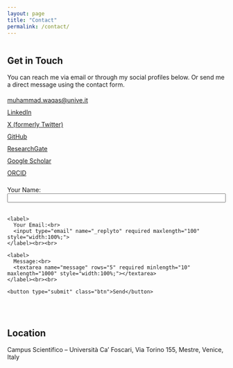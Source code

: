 ```yaml
---
layout: page
title: "Contact"
permalink: /contact/
---
```


<div style="display:flex; flex-wrap:wrap; gap:2rem;">

  <!-- Left Column: Contact Info + Form -->
  <div style="flex:1; min-width:300px;">

  ## Get in Touch  

  <p>You can reach me via email or through my social profiles below.  
  Or send me a direct message using the contact form.</p>

  <!-- Social Links with Icons -->
  <ul style="list-style:none; padding-left:0; line-height:2;">
    <li><i class="fas fa-envelope"></i> <a href="mailto:muhammad.waqas@unive.it">muhammad.waqas@unive.it</a></li>
    <li><i class="fab fa-linkedin"></i> <a href="https://www.linkedin.com/in/muhammad-waqas-swati-18a574152/">LinkedIn</a></li>
    <li><i class="fab fa-x-twitter"></i> <a href="https://twitter.com/Waqas1swati">X (formerly Twitter)</a></li>
    <li><i class="fab fa-github"></i> <a href="https://github.com/waqasswati">GitHub</a></li>
    <li><i class="fab fa-researchgate"></i> <a href="https://www.researchgate.net/profile/Muhammad-Waqas-63?ev=hdr_xprf">ResearchGate</a></li>
    <li><i class="ai ai-google-scholar"></i> <a href="https://scholar.google.com/citations?user=rCTdcLQAAAAJ&hl=en">Google Scholar</a></li>
    <li><i class="ai ai-orcid"></i> <a href="https://orcid.org/0000-0001-6489-2819">ORCID</a></li>
  </ul>

  <!-- Contact Form -->
  <form action="https://formspree.io/f/your-form-id" method="POST" style="margin-top:1rem;">
    <label>
      Your Name:<br>
      <input type="text" name="name" required minlength="2" maxlength="50" style="width:100%;">
    </label><br><br>

    <label>
      Your Email:<br>
      <input type="email" name="_replyto" required maxlength="100" style="width:100%;">
    </label><br><br>

    <label>
      Message:<br>
      <textarea name="message" rows="5" required minlength="10" maxlength="1000" style="width:100%;"></textarea>
    </label><br><br>

    <button type="submit" class="btn">Send</button>
  </form>

  </div>

  <!-- Right Column: Map -->
  <div style="flex:1; min-width:300px;">

  ## Location  

  <p>Campus Scientifico – Università Ca’ Foscari, Via Torino 155, Mestre, Venice, Italy</p>

  <iframe 
    src="https://www.google.com/maps/embed?pb=!1m18!1m12!1m3!1d2780.076949377632!2d12.253879515906816!3d45.492305879101936!2m3!1f0!2f0!3f0!3m2!1i1024!2i768!4f13.1!3m
